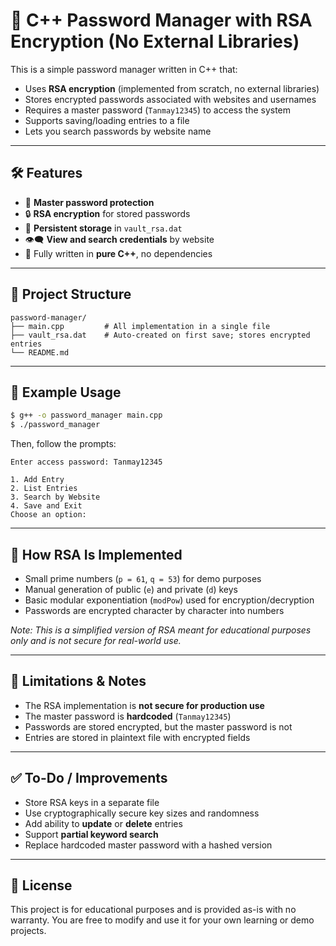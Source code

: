 # 🔐 C++ Password Manager with RSA Encryption (No External Libraries)

This is a simple password manager written in C++ that:
- Uses **RSA encryption** (implemented from scratch, no external libraries)
- Stores encrypted passwords associated with websites and usernames
- Requires a master password (`Tanmay12345`) to access the system
- Supports saving/loading entries to a file
- Lets you search passwords by website name

---

## 🛠️ Features

- 🔑 **Master password protection**
- 🔒 **RSA encryption** for stored passwords
- 💾 **Persistent storage** in `vault_rsa.dat`
- 👁️‍🗨️ **View and search credentials** by website
- 📜 Fully written in **pure C++**, no dependencies

---

## 📂 Project Structure

```
password-manager/
├── main.cpp         # All implementation in a single file
├── vault_rsa.dat    # Auto-created on first save; stores encrypted entries
└── README.md
```

---

## 🧪 Example Usage

```bash
$ g++ -o password_manager main.cpp
$ ./password_manager
```

Then, follow the prompts:
```
Enter access password: Tanmay12345

1. Add Entry
2. List Entries
3. Search by Website
4. Save and Exit
Choose an option:
```

---

## 🔐 How RSA Is Implemented

- Small prime numbers (`p = 61`, `q = 53`) for demo purposes
- Manual generation of public (`e`) and private (`d`) keys
- Basic modular exponentiation (`modPow`) used for encryption/decryption
- Passwords are encrypted character by character into numbers

*Note: This is a simplified version of RSA meant for educational purposes only and is not secure for real-world use.*

---

## 📌 Limitations & Notes

- The RSA implementation is **not secure for production use**
- The master password is **hardcoded** (`Tanmay12345`)
- Passwords are stored encrypted, but the master password is not
- Entries are stored in plaintext file with encrypted fields

---

## ✅ To-Do / Improvements

- Store RSA keys in a separate file
- Use cryptographically secure key sizes and randomness
- Add ability to **update** or **delete** entries
- Support **partial keyword search**
- Replace hardcoded master password with a hashed version

---

## 📄 License

This project is for educational purposes and is provided as-is with no warranty. You are free to modify and use it for your own learning or demo projects.
